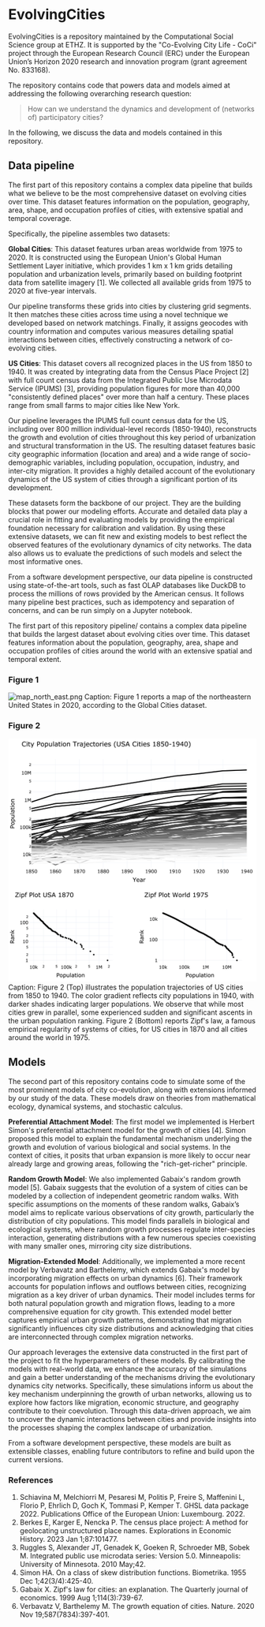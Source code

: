 # EvolvingCities
EvolvingCities is a repository maintained by the Computational Social Science group at ETHZ. It is supported by the "Co-Evolving City Life - CoCi" project through the European Research Council (ERC) under the European Union’s Horizon 2020 research and innovation program (grant agreement No. 833168).

The repository contains code that powers data and models aimed at addressing the following overarching research question:

> How can we understand the dynamics and development of (networks of) participatory cities?
> 

In the following, we discuss the data and models contained in this repository. 

## Data pipeline

The first part of this repository contains a complex data pipeline that builds what we believe to be the most comprehensive dataset on evolving cities over time. This dataset features information on the population, geography, area, shape, and occupation profiles of cities, with extensive spatial and temporal coverage.

Specifically, the pipeline assembles two datasets:

**Global Cities**: This dataset features urban areas worldwide from 1975 to 2020. It is constructed using the European Union's Global Human Settlement Layer initiative, which provides 1 km x 1 km grids detailing population and urbanization levels, primarily based on building footprint data from satellite imagery [1]. We collected all available grids from 1975 to 2020 at five-year intervals.

Our pipeline transforms these grids into cities by clustering grid segments. It then matches these cities across time using a novel technique we developed based on network matchings. Finally, it assigns geocodes with country information and computes various measures detailing spatial interactions between cities, effectively constructing a network of co-evolving cities. 

**US Cities**: This dataset covers all recognized places in the US from 1850 to 1940. It was created by integrating data from the Census Place Project [2] with full count census data from the Integrated Public Use Microdata Service (IPUMS) [3], providing population figures for more than 40,000 "consistently defined places" over more than half a century. These places range from small farms to major cities like New York.

Our pipeline leverages the IPUMS full count census data for the US, including over 800 million individual-level records (1850-1940), reconstructs the growth and evolution of cities throughout this key period of urbanization and structural transformation in the US. The resulting dataset features basic city geographic information (location and area) and a wide range of socio-demographic variables, including population, occupation, industry, and inter-city migration. It provides a highly detailed account of the evolutionary dynamics of the US system of cities through a significant portion of its development.

These datasets form the backbone of our project. They are the building blocks that power our modeling efforts. Accurate and detailed data play a crucial role in fitting and evaluating models by providing the empirical foundation necessary for calibration and validation. By using these extensive datasets, we can fit new and existing models to best reflect the observed features of the evolutionary dynamics of city networks. The data also allows us to evaluate the predictions of such models and select the most informative ones.

From a software development perspective, our data pipeline is constructed using state-of-the-art tools, such as fast OLAP databases like DuckDB to process the millions of rows provided by the American census. It follows many pipeline best practices, such as idempotency and separation of concerns, and can be run simply on a Jupyter notebook.

The first part of this repository pipeline/ contains a complex data pipeline that builds the largest dataset about evolving cities over time. This dataset features information about the population, geography, area, shape and occupation profiles of cities around the world with an extensive spatial and temporal extent. 

### Figure 1
![map_north_east.png](figures/map_north_east.png)
Caption: Figure 1 reports a map of the northeastern United States in 2020, according to the Global Cities dataset. 

### Figure 2
![trajectories.png](figures/trajectories.png)
Caption: Figure 2 (Top) illustrates the population trajectories of US cities from 1850 to 1940. The color gradient reflects city populations in 1940, with darker shades indicating larger populations. We observe that while most cities grew in parallel, some experienced sudden and significant ascents in the urban population ranking. Figure 2 (Bottom) reports Zipf's law, a famous empirical regularity of systems of cities, for US cities in 1870 and all cities around the world in 1975.

## Models

The second part of this repository contains code to simulate some of the most prominent models of city co-evolution, along with extensions informed by our study of the data. These models draw on theories from mathematical ecology, dynamical systems, and stochastic calculus.

**Preferential Attachment Model**: The first model we implemented is Herbert Simon's preferential attachment model for the growth of cities [4]. Simon proposed this model to explain the fundamental mechanism underlying the growth and evolution of various biological and social systems. In the context of cities, it posits that urban expansion is more likely to occur near already large and growing areas, following the "rich-get-richer" principle.

**Random Growth Model**: We also implemented Gabaix's random growth model [5]. Gabaix suggests that the evolution of a system of cities can be modeled by a collection of independent geometric random walks. With specific assumptions on the moments of these random walks, Gabaix’s model aims to replicate various observations of city growth, particularly the distribution of city populations. This model finds parallels in biological and ecological systems, where random growth processes regulate inter-species interaction, generating distributions with a few numerous species coexisting with many smaller ones, mirroring city size distributions.

**Migration-Extended Model**: Additionally, we implemented a more recent model by Verbavatz and Barthelemy, which extends Gabaix's model by incorporating migration effects on urban dynamics [6]. Their framework accounts for population inflows and outflows between cities, recognizing migration as a key driver of urban dynamics. Their model includes terms for both natural population growth and migration flows, leading to a more comprehensive equation for city growth. This extended model better captures empirical urban growth patterns, demonstrating that migration significantly influences city size distributions and acknowledging that cities are interconnected through complex migration networks.

Our approach leverages the extensive data constructed in the first part of the project to fit the hyperparameters of these models. By calibrating the models with real-world data, we enhance the accuracy of the simulations and gain a better understanding of the mechanisms driving the evolutionary dynamics city networks. Specifically, these simulations inform us about the key mechanism underpinning the growth of urban networks, allowing us to explore how factors like migration, economic structure, and geography contribute to their coevolution. Through this data-driven approach, we aim to uncover the dynamic interactions between cities and provide insights into the processes shaping the complex landscape of urbanization.

From a software development perspective, these models are built as extensible classes, enabling future contributors to refine and build upon the current versions.

### References
1. Schiavina M, Melchiorri M, Pesaresi M, Politis P, Freire S, Maffenini L, Florio P, Ehrlich D, Goch K, Tommasi P, Kemper T. GHSL data package 2022. Publications Office of the European Union: Luxembourg. 2022.
2. Berkes E, Karger E, Nencka P. The census place project: A method for geolocating unstructured place names. Explorations in Economic History. 2023 Jan 1;87:101477.
3. Ruggles S, Alexander JT, Genadek K, Goeken R, Schroeder MB, Sobek M. Integrated public use microdata series: Version 5.0. Minneapolis: University of Minnesota. 2010 May;42.
4. Simon HA. On a class of skew distribution functions. Biometrika. 1955 Dec 1;42(3/4):425-40.
5. Gabaix X. Zipf's law for cities: an explanation. The Quarterly journal of economics. 1999 Aug 1;114(3):739-67.
6. Verbavatz V, Barthelemy M. The growth equation of cities. Nature. 2020 Nov 19;587(7834):397-401.